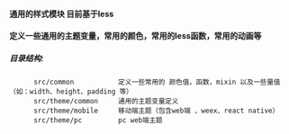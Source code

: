 #### 通用的样式模块 目前基于less

#### 定义一些通用的主题变量，常用的颜色，常用的less函数，常用的动画等


##### 目录结构:

          src/common           定义一些常用的 颜色值，函数，mixin 以及一些量值（如：width、height、padding 等）
          src/theme/common     通用的主题变量定义
          src/theme/mobile     移动端主题（包含web端 、weex、react native）
          src/theme/pc         pc web端主题
